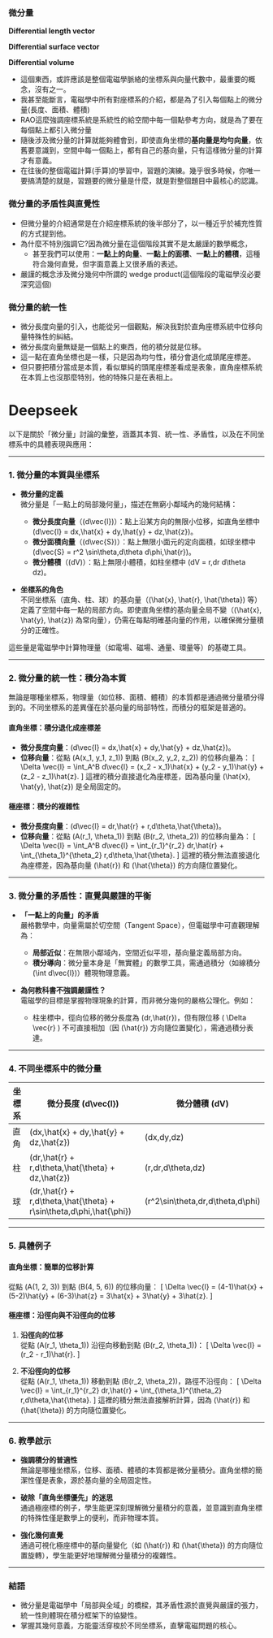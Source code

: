 
### 微分量

**Differential length vector**

**Differential surface vector**

**Differential volume**

- 這個東西，或許應該是整個電磁學脈絡的坐標系與向量代數中，最重要的概念，沒有之一。
- 我甚至能斷言，電磁學中所有對座標系的介紹，都是為了引入每個點上的微分量(長度、面積、體積)
- RAO這麼強調座標系統是系統性的給空間中每一個點參考方向，就是為了要在每個點上都引入微分量
- 隨後涉及微分量的計算就能夠體會到，即使直角坐標的**基向量是均勻向量**，依舊要意識到，空間中每一個點上，都有自己的基向量，只有這樣微分量的計算才有意義。
- 在往後的整個電磁計算(手算)的學習中，習題的演練。幾乎很多時候，你唯一要搞清楚的就是，習題要的微分量是什麼，就是對整個題目中最核心的認識。

### 微分量的矛盾性與直覺性
- 但微分量的介紹通常是在介紹座標系統的後半部分了，以一種近乎於補充性質的方式提到他。
- 為什麼不特別強調它?因為微分量在這個階段其實不是太嚴謹的數學概念，
  - 甚至我們可以使用：**一點上的向量**、**一點上的面積**、**一點上的體積**，這種符合幾何直覺，但字面意義上又很矛盾的表述。
- 嚴謹的概念涉及微分幾何中所謂的 wedge product(這個階段的電磁學沒必要深究這個)

### 微分量的統一性
- 微分長度向量的引入，也能從另一個觀點，解決我對於直角座標系統中位移向量特殊性的糾結。
- 微分長度向量無疑是一個點上的東西，他的積分就是位移。
- 這一點在直角坐標也是一樣，只是因為均勻性，積分會退化成頭尾座標差。
- 但只要把積分當成是本質，看似單純的頭尾座標差看成是表象，直角座標系統在本質上也沒那麼特別，他的特殊只是在表相上。

# Deepseek

以下是關於「微分量」討論的彙整，涵蓋其本質、統一性、矛盾性，以及在不同坐標系中的具體表現與應用：

---

### **1. 微分量的本質與坐標系**
- **微分量的定義**  
  微分量是「一點上的局部幾何量」，描述在無窮小鄰域內的幾何結構：
  - **微分長度向量**（\(d\vec{l}\)）：點上沿某方向的無限小位移，如直角坐標中 \(d\vec{l} = dx\,\hat{x} + dy\,\hat{y} + dz\,\hat{z}\)。
  - **微分面積向量**（\(d\vec{S}\)）：點上無限小面元的定向面積，如球坐標中 \(d\vec{S} = r^2 \sin\theta\,d\theta d\phi\,\hat{r}\)。
  - **微分體積**（\(dV\)）：點上無限小體積，如柱坐標中 \(dV = r\,dr d\theta dz\)。

- **坐標系的角色**  
  不同坐標系（直角、柱、球）的基向量（\(\hat{x}, \hat{r}, \hat{\theta}\) 等）定義了空間中每一點的局部方向。即使直角坐標的基向量全局不變（\(\hat{x}, \hat{y}, \hat{z}\) 為常向量），仍需在每點明確基向量的作用，以確保微分量積分的正確性。

這些量是電磁學中計算物理量（如電場、磁場、通量、環量等）的基礎工具。

---

### **2. 微分量的統一性：積分為本質**
無論是哪種坐標系，物理量（如位移、面積、體積）的本質都是通過微分量積分得到的。不同坐標系的差異僅在於基向量的局部特性，而積分的框架是普適的。

#### **直角坐標：積分退化成座標差**
- **微分長度向量**：\(d\vec{l} = dx\,\hat{x} + dy\,\hat{y} + dz\,\hat{z}\)。
- **位移向量**：從點 \(A(x_1, y_1, z_1)\) 到點 \(B(x_2, y_2, z_2)\) 的位移向量為：
  \[
  \Delta \vec{l} = \int_A^B d\vec{l} = (x_2 - x_1)\hat{x} + (y_2 - y_1)\hat{y} + (z_2 - z_1)\hat{z}.
  \]
  這裡的積分直接退化為座標差，因為基向量 \(\hat{x}, \hat{y}, \hat{z}\) 是全局固定的。

#### **極座標：積分的複雜性**
- **微分長度向量**：\(d\vec{l} = dr\,\hat{r} + r\,d\theta\,\hat{\theta}\)。
- **位移向量**：從點 \(A(r_1, \theta_1)\) 到點 \(B(r_2, \theta_2)\) 的位移向量為：
  \[
  \Delta \vec{l} = \int_A^B d\vec{l} = \int_{r_1}^{r_2} dr\,\hat{r} + \int_{\theta_1}^{\theta_2} r\,d\theta\,\hat{\theta}.
  \]
  這裡的積分無法直接退化為座標差，因為基向量 \(\hat{r}\) 和 \(\hat{\theta}\) 的方向隨位置變化。

---

### **3. 微分量的矛盾性：直覺與嚴謹的平衡**
- **「一點上的向量」的矛盾**  
  嚴格數學中，向量需屬於切空間（Tangent Space），但電磁學中可直觀理解為：
  - **局部近似**：在無限小鄰域內，空間近似平坦，基向量定義局部方向。
  - **積分導向**：微分量本身是「無實體」的數學工具，需通過積分（如線積分 \(\int d\vec{l}\)）體現物理意義。

- **為何教科書不強調嚴謹性？**  
  電磁學的目標是掌握物理現象的計算，而非微分幾何的嚴格公理化。例如：
  - 柱坐標中，徑向位移的微分長度為 \(dr\,\hat{r}\)，但有限位移 \( \Delta \vec{r} \) 不可直接相加（因 \(\hat{r}\) 方向隨位置變化），需通過積分表達。

---

### **4. 不同坐標系中的微分量**
| 坐標系 | 微分長度 \(d\vec{l}\) | 微分體積 \(dV\) |
|--------|------------------------|------------------|
| 直角   | \(dx\,\hat{x} + dy\,\hat{y} + dz\,\hat{z}\) | \(dx\,dy\,dz\) |
| 柱     | \(dr\,\hat{r} + r\,d\theta\,\hat{\theta} + dz\,\hat{z}\) | \(r\,dr\,d\theta\,dz\) |
| 球     | \(dr\,\hat{r} + r\,d\theta\,\hat{\theta} + r\sin\theta\,d\phi\,\hat{\phi}\) | \(r^2\sin\theta\,dr\,d\theta\,d\phi\) |

---

### **5. 具體例子**
#### **直角坐標：簡單的位移計算**
從點 \(A(1, 2, 3)\) 到點 \(B(4, 5, 6)\) 的位移向量：
\[
\Delta \vec{l} = (4-1)\hat{x} + (5-2)\hat{y} + (6-3)\hat{z} = 3\hat{x} + 3\hat{y} + 3\hat{z}.
\]

#### **極座標：沿徑向與不沿徑向的位移**
1. **沿徑向的位移**  
   從點 \(A(r_1, \theta_1)\) 沿徑向移動到點 \(B(r_2, \theta_1)\)：
   \[
   \Delta \vec{l} = (r_2 - r_1)\hat{r}.
   \]

2. **不沿徑向的位移**  
   從點 \(A(r_1, \theta_1)\) 移動到點 \(B(r_2, \theta_2)\)，路徑不沿徑向：
   \[
   \Delta \vec{l} = \int_{r_1}^{r_2} dr\,\hat{r} + \int_{\theta_1}^{\theta_2} r\,d\theta\,\hat{\theta}.
   \]
   這裡的積分無法直接解析計算，因為 \(\hat{r}\) 和 \(\hat{\theta}\) 的方向隨位置變化。

---

### **6. 教學啟示**
- **強調積分的普適性**  
  無論是哪種坐標系，位移、面積、體積的本質都是微分量積分。直角坐標的簡潔性僅是表象，源於基向量的全局固定性。
  
- **破除「直角坐標優先」的迷思**  
  通過極座標的例子，學生能更深刻理解微分量積分的意義，並意識到直角坐標的特殊性僅是數學上的便利，而非物理本質。

- **強化幾何直覺**  
  通過可視化極座標中的基向量變化（如 \(\hat{r}\) 和 \(\hat{\theta}\) 的方向隨位置旋轉），學生能更好地理解微分量積分的複雜性。

---

### **結語**
- 微分量是電磁學中「局部與全域」的橋樑，其矛盾性源於直覺與嚴謹的張力，統一性則體現在積分框架下的協變性。
- 掌握其幾何意義，方能靈活穿梭於不同坐標系，直擊電磁問題的核心。
